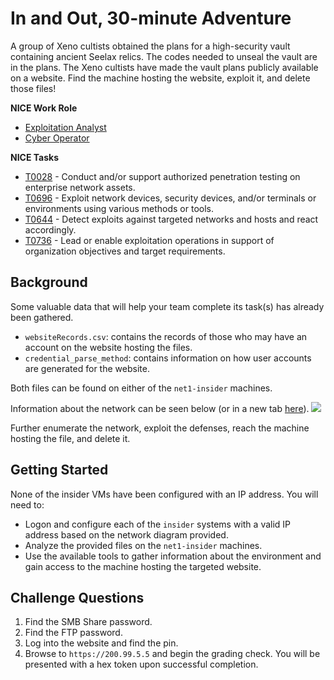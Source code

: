 # In and Out, 30-minute Adventure

A group of Xeno cultists obtained the plans for a high-security vault containing ancient Seelax relics. The codes needed to unseal the vault are in the plans. The Xeno cultists have made the vault plans publicly available on a website. Find the machine hosting the website, exploit it, and delete those files!

**NICE Work Role**

- [Exploitation Analyst](https://niccs.cisa.gov/workforce-development/nice-framework/work-roles/exploitation-analyst)
- [Cyber Operator](https://niccs.cisa.gov/workforce-development/nice-framework/work-roles/cyber-operator)

**NICE Tasks**

- [T0028](https://niccs.cisa.gov/workforce-development/nice-framework/tasks/t0028) - Conduct and/or support authorized penetration testing on enterprise network assets.
- [T0696](https://niccs.cisa.gov/workforce-development/nice-framework/tasks/t0696) -  Exploit network devices, security devices, and/or terminals or environments using various methods or tools.
- [T0644](https://niccs.cisa.gov/workforce-development/nice-framework/tasks/t0644) - Detect exploits against targeted networks and hosts and react accordingly.
- [T0736](https://niccs.cisa.gov/workforce-development/nice-framework/tasks/t0736) - Lead or enable exploitation operations in support of organization objectives and target requirements.

## Background

Some valuable data that will help your team complete its task(s) has already been gathered.
- `websiteRecords.csv`: contains the records of those who may have an account on the website hosting the files. 
- `credential_parse_method`: contains information on how user accounts are generated for the website. 

Both files can be found on either of the `net1-insider` machines.

Information about the network can be seen below (or in a new tab <a href="https://launchpad.cisa.gov/tm/docs/56da984c210247e79624409869359637/network-1984993485.jpg" target="_blank">here</a>).
![](https://launchpad.cisa.gov/tm/docs/56da984c210247e79624409869359637/network-1984993485.jpg)

Further enumerate the network, exploit the defenses, reach the machine hosting the file, and delete it. <!--is it file or files?-->

## Getting Started

None of the insider VMs have been configured with an IP address. You will need to:

- Logon and configure each of the `insider` systems with a valid IP address based on the network diagram provided.
- Analyze the provided files on the `net1-insider` machines. 
- Use the available tools to gather information about the environment and gain access to the machine hosting the targeted website.

## Challenge Questions

1. Find the SMB Share password.
2. Find the FTP password.
3. Log into the website and find the pin.
4. Browse to `https://200.99.5.5` and begin the grading check. You will be presented with a hex token upon successful completion.


